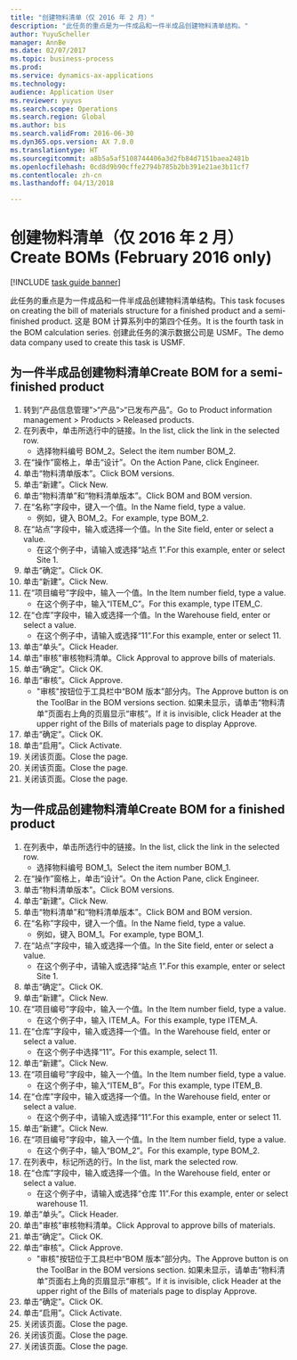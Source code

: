 ```yaml
--- 
title: "创建物料清单（仅 2016 年 2 月）"
description: "此任务的重点是为一件成品和一件半成品创建物料清单结构。"
author: YuyuScheller
manager: AnnBe
ms.date: 02/07/2017
ms.topic: business-process
ms.prod: 
ms.service: dynamics-ax-applications
ms.technology: 
audience: Application User
ms.reviewer: yuyus
ms.search.scope: Operations
ms.search.region: Global
ms.author: bis
ms.search.validFrom: 2016-06-30
ms.dyn365.ops.version: AX 7.0.0
ms.translationtype: HT
ms.sourcegitcommit: a8b5a5af5108744406a3d2fb84d7151baea2481b
ms.openlocfilehash: 0cd8d9b90cffe2794b785b2bb391e21ae3b11cf7
ms.contentlocale: zh-cn
ms.lasthandoff: 04/13/2018

---
```

# <a name="create-boms-february-2016-only"></a><span data-ttu-id="268d3-103">创建物料清单（仅 2016 年 2 月）</span><span class="sxs-lookup"><span data-stu-id="268d3-103">Create BOMs (February 2016 only)</span></span>

[!INCLUDE [task guide banner](../../includes/task-guide-banner.md)]

<span data-ttu-id="268d3-104">此任务的重点是为一件成品和一件半成品创建物料清单结构。</span><span class="sxs-lookup"><span data-stu-id="268d3-104">This task focuses on creating the bill of materials structure for a finished product and a semi-finished product.</span></span> <span data-ttu-id="268d3-105">这是 BOM 计算系列中的第四个任务。</span><span class="sxs-lookup"><span data-stu-id="268d3-105">It is the fourth task in the BOM calculation series.</span></span> <span data-ttu-id="268d3-106">创建此任务的演示数据公司是 USMF。</span><span class="sxs-lookup"><span data-stu-id="268d3-106">The demo data company used to create this task is USMF.</span></span>


## <a name="create-bom-for-a-semi-finished-product"></a><span data-ttu-id="268d3-107">为一件半成品创建物料清单</span><span class="sxs-lookup"><span data-stu-id="268d3-107">Create BOM for a semi-finished product</span></span>
1. <span data-ttu-id="268d3-108">转到“产品信息管理”>“产品”>“已发布产品”。</span><span class="sxs-lookup"><span data-stu-id="268d3-108">Go to Product information management > Products > Released products.</span></span>
2. <span data-ttu-id="268d3-109">在列表中，单击所选行中的链接。</span><span class="sxs-lookup"><span data-stu-id="268d3-109">In the list, click the link in the selected row.</span></span>
    * <span data-ttu-id="268d3-110">选择物料编号 BOM_2。</span><span class="sxs-lookup"><span data-stu-id="268d3-110">Select the item number BOM_2.</span></span>  
3. <span data-ttu-id="268d3-111">在“操作”窗格上，单击“设计”。</span><span class="sxs-lookup"><span data-stu-id="268d3-111">On the Action Pane, click Engineer.</span></span>
4. <span data-ttu-id="268d3-112">单击“物料清单版本”。</span><span class="sxs-lookup"><span data-stu-id="268d3-112">Click BOM versions.</span></span>
5. <span data-ttu-id="268d3-113">单击“新建”。</span><span class="sxs-lookup"><span data-stu-id="268d3-113">Click New.</span></span>
6. <span data-ttu-id="268d3-114">单击“物料清单”和“物料清单版本”。</span><span class="sxs-lookup"><span data-stu-id="268d3-114">Click BOM and BOM version.</span></span>
7. <span data-ttu-id="268d3-115">在“名称”字段中，键入一个值。</span><span class="sxs-lookup"><span data-stu-id="268d3-115">In the Name field, type a value.</span></span>
    * <span data-ttu-id="268d3-116">例如，键入 BOM_2。</span><span class="sxs-lookup"><span data-stu-id="268d3-116">For example, type BOM_2.</span></span>  
8. <span data-ttu-id="268d3-117">在“站点”字段中，输入或选择一个值。</span><span class="sxs-lookup"><span data-stu-id="268d3-117">In the Site field, enter or select a value.</span></span>
    * <span data-ttu-id="268d3-118">在这个例子中，请输入或选择“站点 1”.</span><span class="sxs-lookup"><span data-stu-id="268d3-118">For this example, enter or select Site 1.</span></span>  
9. <span data-ttu-id="268d3-119">单击“确定”。</span><span class="sxs-lookup"><span data-stu-id="268d3-119">Click OK.</span></span>
10. <span data-ttu-id="268d3-120">单击“新建”。</span><span class="sxs-lookup"><span data-stu-id="268d3-120">Click New.</span></span>
11. <span data-ttu-id="268d3-121">在“项目编号”字段中，输入一个值。</span><span class="sxs-lookup"><span data-stu-id="268d3-121">In the Item number field, type a value.</span></span>
    * <span data-ttu-id="268d3-122">在这个例子中，输入“ITEM_C”。</span><span class="sxs-lookup"><span data-stu-id="268d3-122">For this example, type ITEM_C.</span></span>  
12. <span data-ttu-id="268d3-123">在“仓库”字段中，输入或选择一个值。</span><span class="sxs-lookup"><span data-stu-id="268d3-123">In the Warehouse field, enter or select a value.</span></span>
    * <span data-ttu-id="268d3-124">在这个例子中，请输入或选择“11”.</span><span class="sxs-lookup"><span data-stu-id="268d3-124">For this example, enter or select 11.</span></span>  
13. <span data-ttu-id="268d3-125">单击“单头”。</span><span class="sxs-lookup"><span data-stu-id="268d3-125">Click Header.</span></span>
14. <span data-ttu-id="268d3-126">单击"审核"审核物料清单。</span><span class="sxs-lookup"><span data-stu-id="268d3-126">Click Approval to approve bills of materials.</span></span>
15. <span data-ttu-id="268d3-127">单击“确定”。</span><span class="sxs-lookup"><span data-stu-id="268d3-127">Click OK.</span></span>
16. <span data-ttu-id="268d3-128">单击“审核”。</span><span class="sxs-lookup"><span data-stu-id="268d3-128">Click Approve.</span></span>
    * <span data-ttu-id="268d3-129">"审核"按钮位于工具栏中“BOM 版本”部分内。</span><span class="sxs-lookup"><span data-stu-id="268d3-129">The Approve button is on the ToolBar in the  BOM versions section.</span></span> <span data-ttu-id="268d3-130">如果未显示，请单击“物料清单”页面右上角的页眉显示“审核”。</span><span class="sxs-lookup"><span data-stu-id="268d3-130">If it is invisible, click Header at the upper right of the Bills of materials page to display Approve.</span></span>  
17. <span data-ttu-id="268d3-131">单击“确定”。</span><span class="sxs-lookup"><span data-stu-id="268d3-131">Click OK.</span></span>
18. <span data-ttu-id="268d3-132">单击“启用”。</span><span class="sxs-lookup"><span data-stu-id="268d3-132">Click Activate.</span></span>
19. <span data-ttu-id="268d3-133">关闭该页面。</span><span class="sxs-lookup"><span data-stu-id="268d3-133">Close the page.</span></span>
20. <span data-ttu-id="268d3-134">关闭该页面。</span><span class="sxs-lookup"><span data-stu-id="268d3-134">Close the page.</span></span>
21. <span data-ttu-id="268d3-135">关闭该页面。</span><span class="sxs-lookup"><span data-stu-id="268d3-135">Close the page.</span></span>

## <a name="create-bom-for-a-finished-product"></a><span data-ttu-id="268d3-136">为一件成品创建物料清单</span><span class="sxs-lookup"><span data-stu-id="268d3-136">Create BOM for a finished product</span></span>
1. <span data-ttu-id="268d3-137">在列表中，单击所选行中的链接。</span><span class="sxs-lookup"><span data-stu-id="268d3-137">In the list, click the link in the selected row.</span></span>
    * <span data-ttu-id="268d3-138">选择物料编号 BOM_1。</span><span class="sxs-lookup"><span data-stu-id="268d3-138">Select the item number BOM_1.</span></span>  
2. <span data-ttu-id="268d3-139">在“操作”窗格上，单击“设计”。</span><span class="sxs-lookup"><span data-stu-id="268d3-139">On the Action Pane, click Engineer.</span></span>
3. <span data-ttu-id="268d3-140">单击“物料清单版本”。</span><span class="sxs-lookup"><span data-stu-id="268d3-140">Click BOM versions.</span></span>
4. <span data-ttu-id="268d3-141">单击“新建”。</span><span class="sxs-lookup"><span data-stu-id="268d3-141">Click New.</span></span>
5. <span data-ttu-id="268d3-142">单击“物料清单”和“物料清单版本”。</span><span class="sxs-lookup"><span data-stu-id="268d3-142">Click BOM and BOM version.</span></span>
6. <span data-ttu-id="268d3-143">在“名称”字段中，键入一个值。</span><span class="sxs-lookup"><span data-stu-id="268d3-143">In the Name field, type a value.</span></span>
    * <span data-ttu-id="268d3-144">例如，键入 BOM_1。</span><span class="sxs-lookup"><span data-stu-id="268d3-144">For example, type BOM_1.</span></span>  
7. <span data-ttu-id="268d3-145">在“站点”字段中，输入或选择一个值。</span><span class="sxs-lookup"><span data-stu-id="268d3-145">In the Site field, enter or select a value.</span></span>
    * <span data-ttu-id="268d3-146">在这个例子中，请输入或选择“站点 1”.</span><span class="sxs-lookup"><span data-stu-id="268d3-146">For this example, enter or select Site 1.</span></span>  
8. <span data-ttu-id="268d3-147">单击“确定”。</span><span class="sxs-lookup"><span data-stu-id="268d3-147">Click OK.</span></span>
9. <span data-ttu-id="268d3-148">单击“新建”。</span><span class="sxs-lookup"><span data-stu-id="268d3-148">Click New.</span></span>
10. <span data-ttu-id="268d3-149">在“项目编号”字段中，输入一个值。</span><span class="sxs-lookup"><span data-stu-id="268d3-149">In the Item number field, type a value.</span></span>
    * <span data-ttu-id="268d3-150">在这个例子中，输入 ITEM_A。</span><span class="sxs-lookup"><span data-stu-id="268d3-150">For this example, type ITEM_A.</span></span>  
11. <span data-ttu-id="268d3-151">在“仓库”字段中，输入或选择一个值。</span><span class="sxs-lookup"><span data-stu-id="268d3-151">In the Warehouse field, enter or select a value.</span></span>
    * <span data-ttu-id="268d3-152">在这个例子中选择“11”。</span><span class="sxs-lookup"><span data-stu-id="268d3-152">For this example, select 11.</span></span>  
12. <span data-ttu-id="268d3-153">单击“新建”。</span><span class="sxs-lookup"><span data-stu-id="268d3-153">Click New.</span></span>
13. <span data-ttu-id="268d3-154">在“项目编号”字段中，输入一个值。</span><span class="sxs-lookup"><span data-stu-id="268d3-154">In the Item number field, type a value.</span></span>
    * <span data-ttu-id="268d3-155">在这个例子中，输入“ITEM_B”。</span><span class="sxs-lookup"><span data-stu-id="268d3-155">For this example, type ITEM_B.</span></span>  
14. <span data-ttu-id="268d3-156">在“仓库”字段中，输入或选择一个值。</span><span class="sxs-lookup"><span data-stu-id="268d3-156">In the Warehouse field, enter or select a value.</span></span>
    * <span data-ttu-id="268d3-157">在这个例子中，请输入或选择“11”.</span><span class="sxs-lookup"><span data-stu-id="268d3-157">For this example, enter or select 11.</span></span>  
15. <span data-ttu-id="268d3-158">单击“新建”。</span><span class="sxs-lookup"><span data-stu-id="268d3-158">Click New.</span></span>
16. <span data-ttu-id="268d3-159">在“项目编号”字段中，输入一个值。</span><span class="sxs-lookup"><span data-stu-id="268d3-159">In the Item number field, type a value.</span></span>
    * <span data-ttu-id="268d3-160">在这个例子中，输入“BOM_2”。</span><span class="sxs-lookup"><span data-stu-id="268d3-160">For this example, type BOM_2.</span></span>  
17. <span data-ttu-id="268d3-161">在列表中，标记所选的行。</span><span class="sxs-lookup"><span data-stu-id="268d3-161">In the list, mark the selected row.</span></span>
18. <span data-ttu-id="268d3-162">在“仓库”字段中，输入或选择一个值。</span><span class="sxs-lookup"><span data-stu-id="268d3-162">In the Warehouse field, enter or select a value.</span></span>
    * <span data-ttu-id="268d3-163">在这个例子中，请输入或选择“仓库 11”.</span><span class="sxs-lookup"><span data-stu-id="268d3-163">For this example, enter or select warehouse 11.</span></span>  
19. <span data-ttu-id="268d3-164">单击“单头”。</span><span class="sxs-lookup"><span data-stu-id="268d3-164">Click Header.</span></span>
20. <span data-ttu-id="268d3-165">单击"审核"审核物料清单。</span><span class="sxs-lookup"><span data-stu-id="268d3-165">Click Approval to approve bills of materials.</span></span>
21. <span data-ttu-id="268d3-166">单击“确定”。</span><span class="sxs-lookup"><span data-stu-id="268d3-166">Click OK.</span></span>
22. <span data-ttu-id="268d3-167">单击“审核”。</span><span class="sxs-lookup"><span data-stu-id="268d3-167">Click Approve.</span></span>
    * <span data-ttu-id="268d3-168">"审核"按钮位于工具栏中“BOM 版本”部分内。</span><span class="sxs-lookup"><span data-stu-id="268d3-168">The Approve button is on the ToolBar in the  BOM versions section.</span></span> <span data-ttu-id="268d3-169">如果未显示，请单击“物料清单”页面右上角的页眉显示“审核”。</span><span class="sxs-lookup"><span data-stu-id="268d3-169">If it is invisible, click Header at the upper right of the Bills of materials page to display Approve.</span></span>  
23. <span data-ttu-id="268d3-170">单击“确定”。</span><span class="sxs-lookup"><span data-stu-id="268d3-170">Click OK.</span></span>
24. <span data-ttu-id="268d3-171">单击“启用”。</span><span class="sxs-lookup"><span data-stu-id="268d3-171">Click Activate.</span></span>
25. <span data-ttu-id="268d3-172">关闭该页面。</span><span class="sxs-lookup"><span data-stu-id="268d3-172">Close the page.</span></span>
26. <span data-ttu-id="268d3-173">关闭该页面。</span><span class="sxs-lookup"><span data-stu-id="268d3-173">Close the page.</span></span>
27. <span data-ttu-id="268d3-174">关闭该页面。</span><span class="sxs-lookup"><span data-stu-id="268d3-174">Close the page.</span></span>


